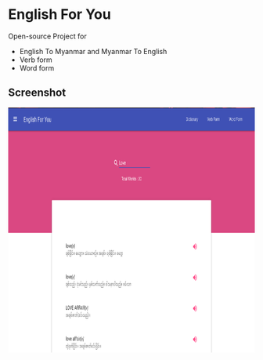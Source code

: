 # English For You
Open-source Project for
- English To Myanmar and Myanmar To English
- Verb form
- Word form

## Screenshot

<img src="public/svg/ss.png" alt="Screenshot 1" width="100%" height="500px"/>
